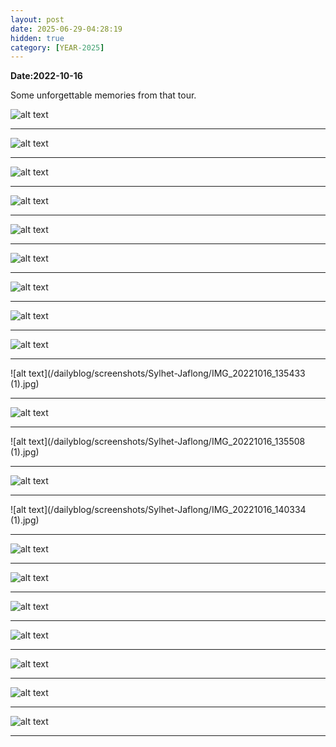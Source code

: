 ```yaml
---
layout: post
date: 2025-06-29-04:28:19
hidden: true
category: [YEAR-2025]
---
```


**Date:2022-10-16**

Some unforgettable memories from that tour.


![alt text](/dailyblog/screenshots/Sylhet-Jaflong/IMG_20221016_124605_1.jpg)

-----

![alt text](/dailyblog/screenshots/Sylhet-Jaflong/IMG_20221016_124605_1.jpg)

-----

![alt text](/dailyblog/screenshots/Sylhet-Jaflong/IMG_20221016_124607_1.jpg)

-----

![alt text](/dailyblog/screenshots/Sylhet-Jaflong/IMG_20221016_124609_1.jpg)

-----

![alt text](/dailyblog/screenshots/Sylhet-Jaflong/IMG_20221016_133356.jpg)

-----

![alt text](/dailyblog/screenshots/Sylhet-Jaflong/IMG_20221016_133541.jpg)

-----

![alt text](/dailyblog/screenshots/Sylhet-Jaflong/IMG_20221016_133557_1.jpg)

-----

![alt text](/dailyblog/screenshots/Sylhet-Jaflong/IMG_20221016_133608.jpg)

-----

![alt text](/dailyblog/screenshots/Sylhet-Jaflong/IMG_20221016_135431.jpg)

-----

![alt text](/dailyblog/screenshots/Sylhet-Jaflong/IMG_20221016_135433 (1).jpg)

-----

![alt text](/dailyblog/screenshots/Sylhet-Jaflong/IMG_20221016_135437.jpg)

-----

![alt text](/dailyblog/screenshots/Sylhet-Jaflong/IMG_20221016_135508 (1).jpg)

-----

![alt text](/dailyblog/screenshots/Sylhet-Jaflong/IMG_20221016_135508.jpg)

-----

![alt text](/dailyblog/screenshots/Sylhet-Jaflong/IMG_20221016_140334 (1).jpg)

-----

![alt text](/dailyblog/screenshots/Sylhet-Jaflong/IMG_20221017_083939.jpg)

-----

![alt text](/dailyblog/screenshots/Sylhet-Jaflong/IMG_20221017_083941_1.jpg)

-----

![alt text](/dailyblog/screenshots/Sylhet-Jaflong/IMG_20221017_083954.jpg)

-----

![alt text](/dailyblog/screenshots/Sylhet-Jaflong/IMG_20221017_083958.jpg)

-----

![alt text](/dailyblog/screenshots/Sylhet-Jaflong/IMG_20221017_101933.jpg)

-----

![alt text](/dailyblog/screenshots/Sylhet-Jaflong/IMG_20221017_103424.jpg)

-----

![alt text](/dailyblog/screenshots/Sylhet-Jaflong/IMG_20221017_103430.jpg)

-----
